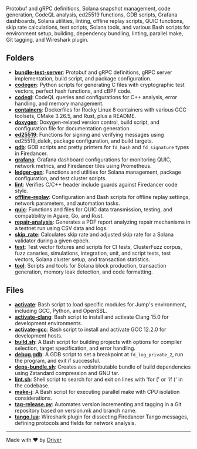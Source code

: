 <!--------------------------------------------------------------------------------->
<!-- IMPORTANT: This file is auto-generated by Driver (https://driver.ai). -------->
<!-- Manual edits may be overwritten on future commits. --------------------------->
<!--------------------------------------------------------------------------------->

Protobuf and gRPC definitions, Solana snapshot management, code generation, CodeQL analysis, ed25519 functions, GDB scripts, Grafana dashboards, Solana utilities, linting, offline replay scripts, QUIC functions, skip rate calculations, test scripts, Solana tools, and various Bash scripts for environment setup, building, dependency bundling, linting, parallel make, Git tagging, and Wireshark plugin.

## Folders
- **[bundle-test-server](bundle-test-server/README.md)**: Protobuf and gRPC definitions, gRPC server implementation, build script, and package configuration.
- **[codegen](codegen/README.md)**: Python scripts for generating C files with cryptographic test vectors, perfect hash functions, and cBPF code.
- **[codeql](codeql/README.md)**: CodeQL queries and configurations for C++ analysis, error handling, and memory management.
- **[containers](containers/README.md)**: Dockerfiles for Rocky Linux 8 containers with various GCC toolsets, CMake 3.26.5, and Rust, plus a README.
- **[doxygen](doxygen/README.md)**: Doxygen-related version control, build script, and configuration file for documentation generation.
- **[ed25519](ed25519/README.md)**: Functions for signing and verifying messages using ed25519_dalek, package configuration, and build targets.
- **[gdb](gdb/README.md)**: GDB scripts and pretty printers for `fd_hash` and `fd_signature` types in Firedancer.
- **[grafana](grafana/README.md)**: Grafana dashboard configurations for monitoring QUIC, network metrics, and Firedancer tiles using Prometheus.
- **[ledger-gen](ledger-gen/README.md)**: Functions and utilities for Solana management, package configuration, and test cluster scripts.
- **[lint](lint/README.md)**: Verifies C/C++ header include guards against Firedancer code style.
- **[offline-replay](offline-replay/README.md)**: Configuration and Bash scripts for offline replay settings, network parameters, and automation tasks.
- **[quic](quic/README.md)**: Functions and files for QUIC data transmission, testing, and compatibility in Agave, Go, and Rust.
- **[repair-analysis](repair-analysis/README.md)**: Generates a PDF report analyzing repair mechanisms in a testnet run using CSV data and logs.
- **[skip_rate](skip_rate/README.md)**: Calculates skip rate and adjusted skip rate for a Solana validator during a given epoch.
- **[test](test/README.md)**: Test vector fixtures and scripts for CI tests, ClusterFuzz corpus, fuzz canaries, simulations, integration, unit, and script tests, test vectors, Solana cluster setup, and transaction statistics.
- **[tool](tool/README.md)**: Scripts and tools for Solana block production, transaction generation, memory leak detection, and code formatting.

## Files
- **[activate](activate.md)**: Bash script to load specific modules for Jump's environment, including GCC, Python, and OpenSSL.
- **[activate-clang](activate-clang.md)**: Bash script to install and activate Clang 15.0 for development environments.
- **[activate-gcc](activate-gcc.md)**: Bash script to install and activate GCC 12.2.0 for development hosts.
- **[build.sh](build.sh.md)**: A Bash script for building projects with options for compiler selection, target specification, and error handling.
- **[debug.gdb](debug.gdb.md)**: A GDB script to set a breakpoint at `fd_log_private_2`, run the program, and exit if successful.
- **[deps-bundle.sh](deps-bundle.sh.md)**: Creates a redistributable bundle of build dependencies using Zstandard compression and GNU tar.
- **[lint.sh](lint.sh.md)**: Shell script to search for and exit on lines with 'for (' or 'if (' in the codebase.
- **[make-j](make-j.md)**: A Bash script for executing parallel make with CPU isolation considerations.
- **[tag-release.py](tag-release.py.md)**: Automates version incrementing and tagging in a Git repository based on version.mk and branch name.
- **[tango.lua](tango.lua.md)**: Wireshark plugin for dissecting Firedancer Tango messages, defining protocols and fields for network analysis.

---
Made with ❤️ by [Driver](https://www.driver.ai/)
